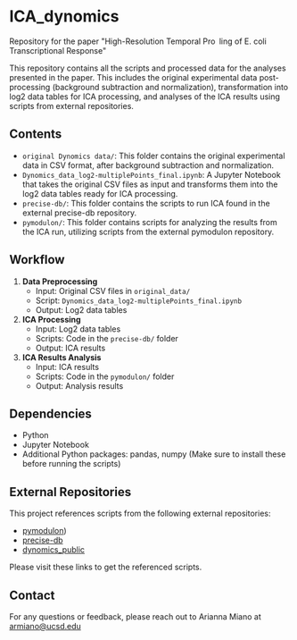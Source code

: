 # ICA_dynomics
Repository for the paper "High-Resolution Temporal Pro ling of E. coli Transcriptional Response"


This repository contains all the scripts and processed data for the analyses presented in the paper. This includes the original experimental data post-processing (background subtraction and normalization), transformation into log2 data tables for ICA processing, and analyses of the ICA results using scripts from external repositories.

## Contents

- `original Dynomics data/`: This folder contains the original experimental data in CSV format, after background subtraction and normalization.
- `Dynomics_data_log2-multiplePoints_final.ipynb`: A Jupyter Notebook that takes the original CSV files as input and transforms them into the log2 data tables ready for ICA processing.
- `precise-db/`: This folder contains the scripts to run ICA found in the external precise-db repository.
- `pymodulon/`: This folder contains scripts for analyzing the results from the ICA run, utilizing scripts from the external pymodulon repository.

## Workflow

1. **Data Preprocessing**
   - Input: Original CSV files in `original_data/`
   - Script: `Dynomics_data_log2-multiplePoints_final.ipynb`
   - Output: Log2 data tables
2. **ICA Processing**
   - Input: Log2 data tables
   - Scripts: Code in the `precise-db/` folder
   - Output: ICA results
3. **ICA Results Analysis**
   - Input: ICA results
   - Scripts: Code in the `pymodulon/` folder
   - Output: Analysis results

## Dependencies

- Python
- Jupyter Notebook
- Additional Python packages: pandas, numpy (Make sure to install these before running the scripts)

## External Repositories

This project references scripts from the following external repositories:

- [pymodulon](https://github.com/SBRG/pymodulon/))
- [precise-db](https://github.com/SBRG/precise-db/)
- [dynomics_public](https://github.com/GarrettCGraham/dynomics_public)

Please visit these links to get the referenced scripts.


## Contact

For any questions or feedback, please reach out to Arianna Miano at armiano@ucsd.edu

